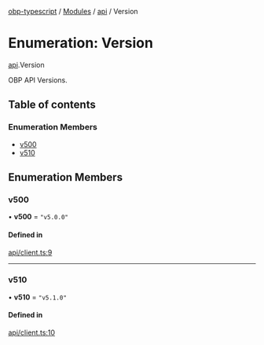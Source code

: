 [obp-typescript](../README.md) / [Modules](../modules.md) / [api](../modules/api.md) / Version

# Enumeration: Version

[api](../modules/api.md).Version

OBP API Versions.

## Table of contents

### Enumeration Members

- [v500](api.Version.md#v500)
- [v510](api.Version.md#v510)

## Enumeration Members

### v500

• **v500** = ``"v5.0.0"``

#### Defined in

[api/client.ts:9](https://github.com/mark-tesobe/OBP-SDK/blob/92f681c/src/api/client.ts#L9)

___

### v510

• **v510** = ``"v5.1.0"``

#### Defined in

[api/client.ts:10](https://github.com/mark-tesobe/OBP-SDK/blob/92f681c/src/api/client.ts#L10)
